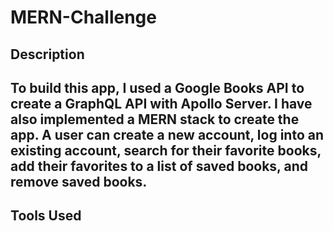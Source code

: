 # MERN-Challenge

Description
-
To build this app, I used a Google Books API to create a GraphQL API with Apollo Server. I have also implemented a MERN stack to create the app. A user can create a new account, log into an existing account, search for their favorite books, add their favorites to a list of saved books, and remove saved books.
-
Tools Used
-
